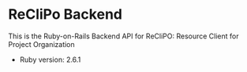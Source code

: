 # ReCliPo Backend

This is the Ruby-on-Rails Backend API for ReCliPO: Resource Client for Project Organization

* Ruby version: 2.6.1
